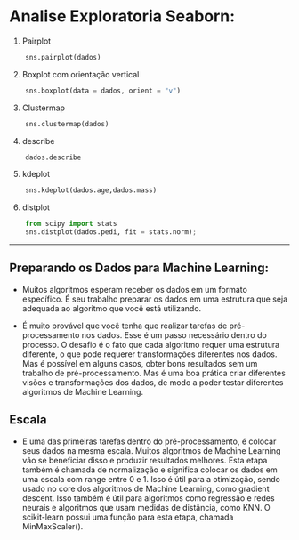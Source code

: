 # Analise Exploratoria Seaborn:

1. Pairplot
```python
    sns.pairplot(dados)
```


2. Boxplot com orientação vertical
```python
    sns.boxplot(data = dados, orient = "v")
```


3. Clustermap
```python
    sns.clustermap(dados)
```


4. describe
```python
    dados.describe
```


5. kdeplot
```python
    sns.kdeplot(dados.age,dados.mass)
```

6. distplot
```python
    from scipy import stats
    sns.distplot(dados.pedi, fit = stats.norm);
```
---

## Preparando os Dados para Machine Learning:
 - Muitos algoritmos esperam receber os dados em um formato específico. É seu trabalho preparar os dados em uma estrutura que seja adequada ao algoritmo que você está utilizando.

 - É muito provável que você tenha que realizar tarefas de pré-processamento nos dados. Esse é um passo necessário dentro do processo. O desafio é o fato que cada algoritmo requer uma estrutura diferente, o que pode requerer transformações diferentes nos dados. Mas é possível em alguns casos, obter bons resultados sem um trabalho de pré-processamento. Mas é uma boa prática criar diferentes visões e transformações dos dados, de modo a poder testar diferentes algoritmos de Machine Learning.

## Escala
 - E uma das primeiras tarefas dentro do pré-processamento, é colocar seus dados na mesma escala. Muitos algoritmos de Machine Learning vão se beneficiar disso e produzir resultados melhores. Esta etapa também é chamada de normalização e significa colocar os dados em uma escala com range entre 0 e 1. Isso é útil para a otimização, sendo usado no core dos algoritmos de Machine Learning, como gradient descent. Isso também é útil para algoritmos como regressão e redes neurais e algoritmos que usam medidas de distância, como KNN. O scikit-learn possui uma função para esta etapa, chamada MinMaxScaler().